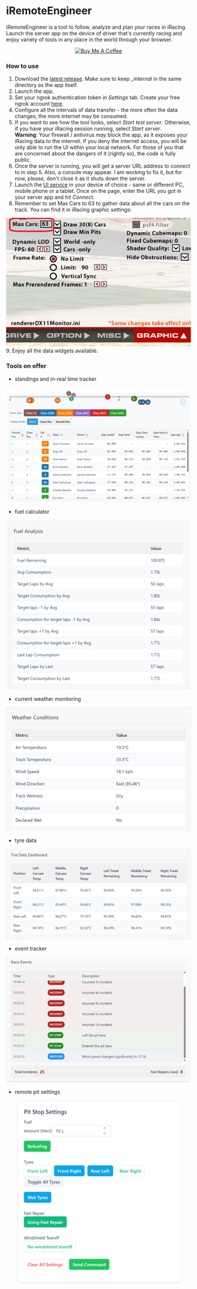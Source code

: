 # iRemoteEngineer

iRemoteEngineer is a tool to follow, analyze and plan your races in iRacing. Launch the server app on the device of driver that's currently racing and enjoy variety of tools in any place in the world through your browser.

<div align="center">
    <a href="https://www.buymeacoffee.com/iRemoteEngineer">
        <img src="https://www.buymeacoffee.com/assets/img/custom_images/orange_img.png" alt="Buy Me A Coffee">
    </a>
</div>


### How to use 

1. Download the [latest release](https://github.com/matto0O/iRemoteEngineer/releases). Make sure to keep *_internal* in the same directory as the app itself.
2. Launch the app.
3. Set your ngrok authentication token in *Settings* tab. Create your free ngrok account [here](https://dashboard.ngrok.com/signup).
4. Configure all the intervals of data transfer - the more often the data changes, the more internet may be consumed. 
5. If you want to see how the tool looks, select *Start test server*. Otherwise, if you have your iRacing session running, select *Start server*. <br>**Warning**: Your firewall / antivirus *may* block the app, as it exposes your iRacing data to the internet. If you deny the internet access, you will be only able to run the UI within your local network. For those of you that are concerned about the dangers of it (rightly so), the code is fully public.
6. Once the server is running, you will get a server URL address to connect to in step 5. Also, a console may appear. I am working to fix it, but for now, please, don't close it as it shuts down the server.
7. Launch the [UI service](https://iremoteengineer.onrender.com/) in your device of choice - same or different PC, mobile phone or a tablet. Once on the page, enter the URL you got in your server app and hit *Connect*.
8. Remember to set Max Cars to 63 to gather data about all the cars on the track. You can find it in iRacing graphic settings:
<div align="center">
    <img src="screenshots/maxCars.png" alt="Max Cars in graphic settings" style="max-height: 500px;">
</div>
9. Enjoy all the data widgets available.


### Tools on offer

* standings and in-real time tracker

<div align="center">
    <img src="screenshots/trackstrip.png" alt="Standings and Tracker" style="max-height: 500px;">
</div>

* fuel calculator

<div align="center">
    <img src="screenshots/fuel.png" alt="Fuel Calculator" style="max-height: 500px;">
</div>

* current weather monitoring

<div align="center">
    <img src="screenshots/weather.png" alt="Weather" style="max-height: 500px;">
</div>

* tyre data

<div align="center">
    <img src="screenshots/tyres.png" alt="Tyre data" style="max-height: 500px;">
</div>

* event tracker

<div align="center">
    <img src="screenshots/events.png" alt="Events" style="max-height: 500px;">
</div>

* remote pit settings

<div align="center">
    <img src="screenshots/pit.png" alt="Pit commands" style="max-height: 500px;">
</div>